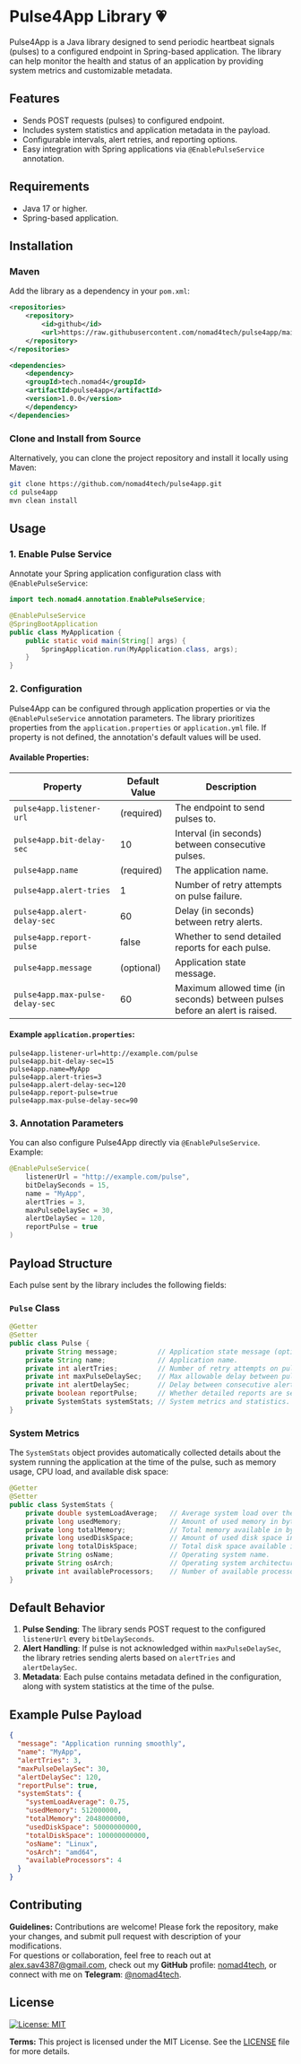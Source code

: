 # Pulse4App Library :heartpulse:

Pulse4App is a Java library designed to send periodic heartbeat signals (pulses) to a configured endpoint in 
Spring-based application. 
The library can help monitor the health and status of an application by providing system metrics and customizable metadata.

## Features 

- Sends POST requests (pulses) to configured endpoint.
- Includes system statistics and application metadata in the payload.
- Configurable intervals, alert retries, and reporting options.
- Easy integration with Spring applications via `@EnablePulseService` annotation.

## Requirements

- Java 17 or higher.
- Spring-based application.

## Installation

### Maven

Add the library as a dependency in your `pom.xml`:

```xml
<repositories>
    <repository>
        <id>github</id>
        <url>https://raw.githubusercontent.com/nomad4tech/pulse4app/main</url>
    </repository>
</repositories>

<dependencies>
    <dependency>
    <groupId>tech.nomad4</groupId>
    <artifactId>pulse4app</artifactId>
    <version>1.0.0</version>
    </dependency>
</dependencies>
```

### Clone and Install from Source

Alternatively, you can clone the project repository and install it locally using Maven:

```bash
git clone https://github.com/nomad4tech/pulse4app.git
cd pulse4app
mvn clean install
```

## Usage

### 1. Enable Pulse Service

Annotate your Spring application configuration class with `@EnablePulseService`:

```java
import tech.nomad4.annotation.EnablePulseService;

@EnablePulseService
@SpringBootApplication
public class MyApplication {
    public static void main(String[] args) {
        SpringApplication.run(MyApplication.class, args);
    }
}
```

### 2. Configuration

Pulse4App can be configured through application properties or via the `@EnablePulseService` annotation parameters. 
The library prioritizes properties from the `application.properties` or `application.yml` file. 
If property is not defined, the annotation's default values will be used.

#### Available Properties:

| Property                        | Default Value | Description                                                                 |
|---------------------------------|---------------|-----------------------------------------------------------------------------|
| `pulse4app.listener-url`        | (required)    | The endpoint to send pulses to.                                             |
| `pulse4app.bit-delay-sec`       | 10            | Interval (in seconds) between consecutive pulses.                           |
| `pulse4app.name`                | (required)    | The application name.                                                       |
| `pulse4app.alert-tries`         | 1             | Number of retry attempts on pulse failure.                                  |
| `pulse4app.alert-delay-sec`     | 60            | Delay (in seconds) between retry alerts.                                    |
| `pulse4app.report-pulse`        | false         | Whether to send detailed reports for each pulse.                            |
| `pulse4app.message`             | (optional)    | Application state message.                                                  |
| `pulse4app.max-pulse-delay-sec` | 60            | Maximum allowed time (in seconds) between pulses before an alert is raised. |

#### Example `application.properties`:

```properties
pulse4app.listener-url=http://example.com/pulse
pulse4app.bit-delay-sec=15
pulse4app.name=MyApp
pulse4app.alert-tries=3
pulse4app.alert-delay-sec=120
pulse4app.report-pulse=true
pulse4app.max-pulse-delay-sec=90
```

### 3. Annotation Parameters

You can also configure Pulse4App directly via `@EnablePulseService`. Example:

```java
@EnablePulseService(
    listenerUrl = "http://example.com/pulse",
    bitDelaySeconds = 15,
    name = "MyApp",
    alertTries = 3,
    maxPulseDelaySec = 30,
    alertDelaySec = 120,
    reportPulse = true
)
```

## Payload Structure

Each pulse sent by the library includes the following fields:

### `Pulse` Class

```java
@Getter
@Setter
public class Pulse {
    private String message;          // Application state message (optional).
    private String name;             // Application name.
    private int alertTries;          // Number of retry attempts on pulse failure.
    private int maxPulseDelaySec;    // Max allowable delay between pulses.
    private int alertDelaySec;       // Delay between consecutive alerts.
    private boolean reportPulse;     // Whether detailed reports are sent.
    private SystemStats systemStats; // System metrics and statistics.
}
```

### System Metrics

The `SystemStats` object provides automatically collected details about the system running
the application at the time of the pulse, such as memory usage, CPU load, and available disk space:

```java
@Getter
@Setter
public class SystemStats {
    private double systemLoadAverage;   // Average system load over the last minute.
    private long usedMemory;            // Amount of used memory in bytes.
    private long totalMemory;           // Total memory available in bytes.
    private long usedDiskSpace;         // Amount of used disk space in bytes.
    private long totalDiskSpace;        // Total disk space available in bytes.
    private String osName;              // Operating system name.
    private String osArch;              // Operating system architecture.
    private int availableProcessors;    // Number of available processors.
}
```

## Default Behavior

1. **Pulse Sending**: The library sends POST request to the configured `listenerUrl` every `bitDelaySeconds`.
2. **Alert Handling**: If pulse is not acknowledged within `maxPulseDelaySec`, the library retries sending alerts based on `alertTries` and `alertDelaySec`.
3. **Metadata**: Each pulse contains metadata defined in the configuration, along with system statistics at the time of the pulse.

## Example Pulse Payload

```json
{
  "message": "Application running smoothly",
  "name": "MyApp",
  "alertTries": 3,
  "maxPulseDelaySec": 30,
  "alertDelaySec": 120,
  "reportPulse": true,
  "systemStats": {
    "systemLoadAverage": 0.75,
    "usedMemory": 512000000,
    "totalMemory": 2048000000,
    "usedDiskSpace": 50000000000,
    "totalDiskSpace": 100000000000,
    "osName": "Linux",
    "osArch": "amd64",
    "availableProcessors": 4
  }
}
```

## Contributing
**Guidelines:** Contributions are welcome! Please fork the repository, make your changes, and submit pull request with description of your modifications.  
For questions or collaboration, feel free to reach out at [alex.sav4387@gmail.com](mailto:alex.sav4387@gmail.com), check out my **GitHub** profile: [nomad4tech](https://github.com/nomad4tech), or connect with me on **Telegram**: [@nomad4tech](https://t.me/nomad4tech).

## License
[![License: MIT](https://img.shields.io/badge/License-MIT-blue.svg)](https://opensource.org/licenses/MIT)

**Terms:** This project is licensed under the MIT License. See the [LICENSE](LICENSE) file for more details.


